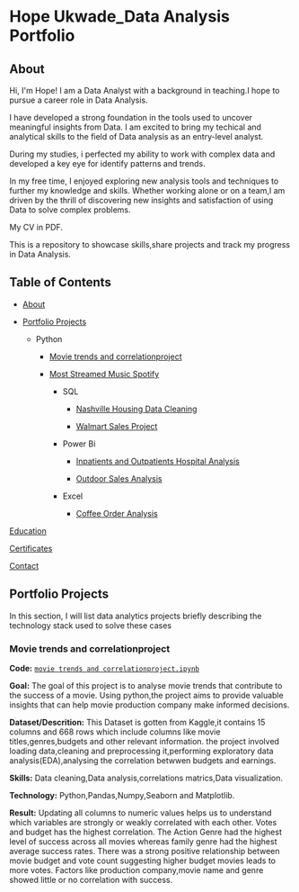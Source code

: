 # Hope Ukwade_Data Analysis Portfolio
## About
Hi, I'm Hope! I am a Data Analyst with a background in teaching.I hope to pursue a career role in Data Analysis.


I have developed a strong foundation in the tools used to uncover meaningful insights from Data. I am excited to bring my techical and analytical skills to the field of Data analysis as an entry-level analyst.


During my studies, i perfected my ability to work with complex data and developed a key eye for identify patterns and trends.

In my free time, I enjoyed exploring new analysis tools and techniques to further my knowledge and skills. Whether working alone or on a team,I am driven by the thrill of discovering new insights and satisfaction of using Data to solve complex problems.


My CV in PDF.


This is a repository to showcase skills,share projects and track my progress in Data Analysis.


## Table of Contents


  -  [About](#About)

  
   - [Portfolio Projects](#Portfolio-Projects)

   
      - Python

        - [Movie trends and correlationproject](https://github.com/hopeukwade/Hope-Ukwade-Data-Analysis-Portfolio/#Movie-trends-and-correlationproject) 

        - [Most Streamed Music Spotify](https://github.com/hopeukwade/Hope-Ukwade-Data-Analysis-Portfolio#Most-Streamed-Music-Spotify)


            -  SQL

               - [Nashville Housing Data Cleaning](https://github.com/hopeukwade/Hope-Ukwade-Data-Analysis-Portfolio#nashville-housing-data-cleaning)

               - [Walmart Sales Project](https://github.com/hopeukwade/Hope-Ukwade-Data-Analysis-Portfolio#walmart-sales-project)

            -  Power Bi

               - [Inpatients and Outpatients Hospital Analysis](https://github.com/hopeukwade/Hope-Ukwade-Data-Analysis-Portfolio#inpatients-and-outpatients-hospital-analysis)

               - [Outdoor Sales Analysis](https://github.com/hopeukwade/Hope-Ukwade-Data-Analysis-Portfolio#outdoor-sales-analysis)

            -  Excel 

               - [Coffee Order Analysis](https://github.com/hopeukwade/Hope-Ukwade-Data-Analysis-Portfolio#coffee-order-analysis)


 [Education](Education)
 

 [Certificates](Certificates)


 [Contact](Contact)


 ## Portfolio Projects
 

 In this section, I will list data analytics projects briefly describing the technology stack used to solve these cases


 ### Movie trends and correlationproject

 **Code:** [` movie trends and correlationproject.ipynb `](https://github.com/hopeukwade/Portfolioprojects/blob/main/movie%20trends%20and%20correlationproject.ipynb)

 **Goal:** The goal of this project is to analyse movie trends that contribute to the success of a movie. Using python,the project aims to provide valuable insights that can help movie production company make informed decisions.

 **Dataset/Descrition:** This Dataset is gotten from Kaggle,it contains 15 columns and 668 rows which include columns like movie titles,genres,budgets and other relevant information. the project involved loading data,cleaning and preprocessing it,performing exploratory data analysis(EDA),analysing the correlation betwwen budgets and earnings.

 **Skills:** Data cleaning,Data analysis,correlations matrics,Data visualization.

 **Technology:** Python,Pandas,Numpy,Seaborn and Matplotlib.

 **Result:** Updating all columns to numeric values helps us to understand which variables are strongly or weakly correlated with each other. Votes and budget has the highest correlation. The Action Genre had the highest level of success across all movies whereas family genre had the highest average success rates. There was a strong positive relationship between movie budget and vote count suggesting higher budget movies leads to more votes. Factors like production company,movie name and genre showed little or no correlation with success.

 
 
                 
       
